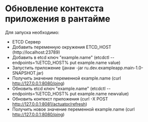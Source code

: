 # Обновление контекста приложения в рантайме

Для запуска необходимо:
* ETCD Сервер
* Добавить переменную окружения ETCD_HOST (http://localhost:23789)
* Добавить в etcd ключ "example.name" (etcdctl --endpoints=%ETCD_HOST% put example.name value)
* Запустить приложение (javaw -jar ru.dev.exampleapp.main-1.0-SNAPSHOT.jar)
* Получить значение переменной example.name (curl http://127.0.0.1:8080/ping)
* Обновить etcd ключ "example.name" (etcdctl --endpoints=%ETCD_HOST% put example.name newvalue)
* Обновить контекст приложения (curl -X POST http://127.0.0.1:8081/actuator/refresh)
* Получить новое значение переменной example.name (curl http://127.0.0.1:8080/ping)


